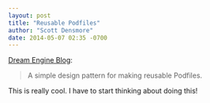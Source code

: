 ```yaml
---
layout: post
title: "Reusable Podfiles"
author: "Scott Densmore"
date: 2014-05-07 02:35 -0700
---
```


[Dream Engine Blog](http://blog.dreamengine.com/post/introducing-cocoapods-podules):

> A simple design pattern for making reusable Podfiles.

This is really cool. I have to start thinking about doing this!